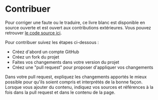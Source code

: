 # Contribuer

Pour corriger une faute ou le traduire, ce livre blanc est disponible en source ouverte et est ouvert aux contributions extérieures. Vous pouvez retrouver [le code source ici][1].

Pour contribuer suivez les étapes ci-dessous :

-   Créez d'abord un compte GitHub
-   Créez un fork du projet
-   Faites vos changements dans votre version du projet
-   Créez une "pull request" pour proposer d'appliquer vos changements

Dans votre pull request, expliquez les changements apportés le mieux possible pour qu'ils soient compris et interprétés de la bonne façon. Lorsque vous ajouter du contenu, indiquez vos sources et références à la fois dans la pull request et dans le contenu de la page.

[1]: https://github.com/dreamvo/whitepaper
